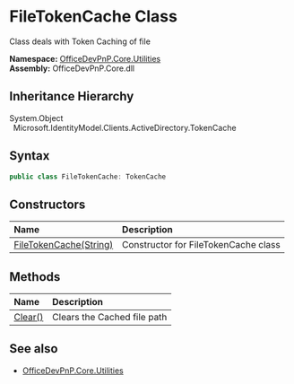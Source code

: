 # FileTokenCache Class
 Class deals with Token Caching of file   

**Namespace:** [OfficeDevPnP.Core.Utilities](OfficeDevPnP.Core.Utilities.md)  
**Assembly:** OfficeDevPnP.Core.dll  
## Inheritance Hierarchy
System.Object  
&ensp;Microsoft.IdentityModel.Clients.ActiveDirectory.TokenCache  
## Syntax
```C#
public class FileTokenCache: TokenCache
```
## Constructors
|**Name**|**Description**|
|:-----|:-----|
| [FileTokenCache(String)](OfficeDevPnP.Core.Utilities.FileTokenCache.ctor1.md) | Constructor for FileTokenCache class 
## Methods
|**Name**|**Description**|
|:-----|:-----|
| [Clear()](OfficeDevPnP.Core.Utilities.FileTokenCache.87db2.md) | Clears the Cached file path
## See also
- [OfficeDevPnP.Core.Utilities](OfficeDevPnP.Core.Utilities.md)
